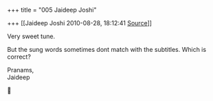 +++
title = "005 Jaideep Joshi"

+++
[[Jaideep Joshi	2010-08-28, 18:12:41 [Source](https://groups.google.com/g/samskrita/c/Bby4NAHL3K8)]]



Very sweet tune.  
  
But the sung words sometimes dont match with the subtitles. Which is correct?  
  
Pranams,  
Jaideep



